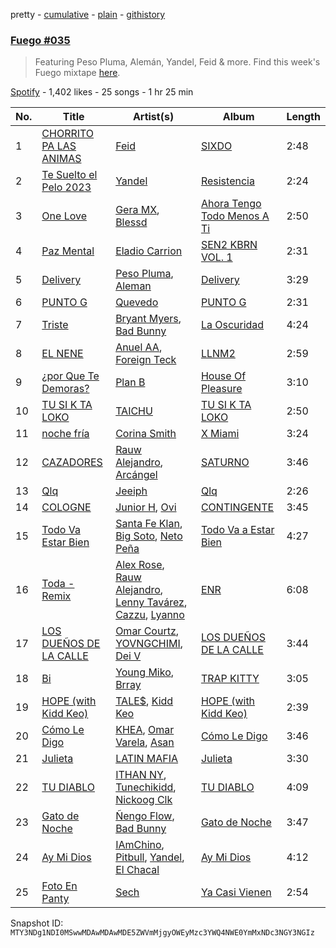 pretty - [cumulative](/playlists/cumulative/37i9dQZF1DXb4ps4t1jxnw.md) - [plain](/playlists/plain/37i9dQZF1DXb4ps4t1jxnw) - [githistory](https://github.githistory.xyz/mackorone/spotify-playlist-archive/blob/main/playlists/plain/37i9dQZF1DXb4ps4t1jxnw)

### [Fuego \#035](https://open.spotify.com/playlist/37i9dQZF1DXb4ps4t1jxnw)

> Featuring Peso Pluma, Alemán, Yandel, Feid & more\. Find this week's Fuego mixtape <a href="https://open.spotify.com/playlist/37i9dQZF1DX8sljIJzI0oo?si=aa97e696f74241eb">here</a>.

[Spotify](https://open.spotify.com/user/spotify) - 1,402 likes - 25 songs - 1 hr 25 min

| No. | Title | Artist(s) | Album | Length |
|---|---|---|---|---|
| 1 | [CHORRITO PA LAS ANIMAS](https://open.spotify.com/track/0CYTGMBYkwUxrj1MWDLrC5) | [Feid](https://open.spotify.com/artist/2LRoIwlKmHjgvigdNGBHNo) | [SIXDO](https://open.spotify.com/album/31L7J7AO993tSBxAunoeoa) | 2:48 |
| 2 | [Te Suelto el Pelo 2023](https://open.spotify.com/track/5puuQNUEzQaXGvaf4fi17C) | [Yandel](https://open.spotify.com/artist/0eHQ9o50hj6ZDNBt6Ys1sD) | [Resistencia](https://open.spotify.com/album/5xefnzEqKIWnmTWYFzekGZ) | 2:24 |
| 3 | [One Love](https://open.spotify.com/track/2SfnV0AOAn3e5id2Yg5qJz) | [Gera MX](https://open.spotify.com/artist/2hejA1Dkf8v8R0koF44FvW), [Blessd](https://open.spotify.com/artist/1TA5sGRlKUJXBN4ZyJuDIX) | [Ahora Tengo Todo Menos A Ti](https://open.spotify.com/album/44cLix04JOwkepKq6nIUFL) | 2:50 |
| 4 | [Paz Mental](https://open.spotify.com/track/7vhIpemqMF1mcNWdTNDfjF) | [Eladio Carrion](https://open.spotify.com/artist/5XJDexmWFLWOkjOEjOVX3e) | [SEN2 KBRN VOL\. 1](https://open.spotify.com/album/7rzr5GOIXMfA41aIkzGtvo) | 2:31 |
| 5 | [Delivery](https://open.spotify.com/track/1ZxJvq28DUmAFZxt9lU7n6) | [Peso Pluma](https://open.spotify.com/artist/12GqGscKJx3aE4t07u7eVZ), [Aleman](https://open.spotify.com/artist/4QFG9KrGWEbr6hNA58CAqE) | [Delivery](https://open.spotify.com/album/5u4ZtfixpavZj0gq6gVbe9) | 3:29 |
| 6 | [PUNTO G](https://open.spotify.com/track/0oBtwScT4B4BR5kZitNWd5) | [Quevedo](https://open.spotify.com/artist/52iwsT98xCoGgiGntTiR7K) | [PUNTO G](https://open.spotify.com/album/7ushCUbR1asPHeuxA5Dq8N) | 2:31 |
| 7 | [Triste](https://open.spotify.com/track/7narbj6zkSW1SnMhAPep0u) | [Bryant Myers](https://open.spotify.com/artist/6w9ToX5slZ4uIdmD17hJ3c), [Bad Bunny](https://open.spotify.com/artist/4q3ewBCX7sLwd24euuV69X) | [La Oscuridad](https://open.spotify.com/album/38QMtmbbl4jdpeQ29I8vMB) | 4:24 |
| 8 | [EL NENE](https://open.spotify.com/track/5erXVUirf9qivKY5sJOanE) | [Anuel AA](https://open.spotify.com/artist/2R21vXR83lH98kGeO99Y66), [Foreign Teck](https://open.spotify.com/artist/12lHTAdc9T204lw5qPtasv) | [LLNM2](https://open.spotify.com/album/6DJslQtfD7mGFGZpfiyrVf) | 2:59 |
| 9 | [¿por Que Te Demoras?](https://open.spotify.com/track/7JbMsR4rZh6J77LNafur8U) | [Plan B](https://open.spotify.com/artist/2jSGzJw0ebJLu7OLVSOcBP) | [House Of Pleasure](https://open.spotify.com/album/0qmyud8qe8LqaVQ1YQ7S5G) | 3:10 |
| 10 | [TU SI K TA LOKO](https://open.spotify.com/track/2u9No01x6M0p6DQwDFFZbA) | [TAICHU](https://open.spotify.com/artist/3ou3XMRNmyDSy6gnC1bSgN) | [TU SI K TA LOKO](https://open.spotify.com/album/3wGWu2LA3agP0zM0uejUx0) | 2:50 |
| 11 | [noche fría](https://open.spotify.com/track/1FJOaJ8WpVAlW7Ty7iFT5x) | [Corina Smith](https://open.spotify.com/artist/7mXfsy3lF4kU0f2KTNKSr8) | [X Miami](https://open.spotify.com/album/1nYDnvLKR2NaJNmwJhNN56) | 3:24 |
| 12 | [CAZADORES](https://open.spotify.com/track/6Xu7owZWwBVbhxOVA45hMK) | [Rauw Alejandro](https://open.spotify.com/artist/1mcTU81TzQhprhouKaTkpq), [Arcángel](https://open.spotify.com/artist/4SsVbpTthjScTS7U2hmr1X) | [SATURNO](https://open.spotify.com/album/5AcRssiG0Zqu3lqYW7hMoM) | 3:46 |
| 13 | [Qlq](https://open.spotify.com/track/6xVr6Y0vzSBQv4Z01FMdVW) | [Jeeiph](https://open.spotify.com/artist/6ZtLRqHEkAXPWVw0eRbDac) | [Qlq](https://open.spotify.com/album/5ko1GqEKpk2TLARFtHodbt) | 2:26 |
| 14 | [COLOGNE](https://open.spotify.com/track/1ULnQ2yn5LeQX4LrROm1RD) | [Junior H](https://open.spotify.com/artist/7Gi6gjaWy3DxyilpF1a8Is), [Ovi](https://open.spotify.com/artist/4o0NtnL2m0lzZmEdRas1qv) | [CONTINGENTE](https://open.spotify.com/album/6J0q4a7WkkI6OvlZC4rLpi) | 3:45 |
| 15 | [Todo Va Estar Bien](https://open.spotify.com/track/1jDq5aazzoBFC06kBruPcE) | [Santa Fe Klan](https://open.spotify.com/artist/4tm8CEdm4pkQsEh4jIr9Yp), [Big Soto](https://open.spotify.com/artist/2TQ4CGgxxCWHqa9yYIGDoU), [Neto Peña](https://open.spotify.com/artist/0U5RYP2HMdGv2GhicLhkOI) | [Todo Va a Estar Bien](https://open.spotify.com/album/1JDdSZw7yG6qOD5bVqOGvF) | 4:27 |
| 16 | [Toda \- Remix](https://open.spotify.com/track/5kCoykriGdZhWMlm9vrtQI) | [Alex Rose](https://open.spotify.com/artist/2DspEsT7UXGKd2VaaedgG4), [Rauw Alejandro](https://open.spotify.com/artist/1mcTU81TzQhprhouKaTkpq), [Lenny Tavárez](https://open.spotify.com/artist/1pQWsZQehhS4wavwh7Fnxd), [Cazzu](https://open.spotify.com/artist/6w3SkAHYPsQ1bxV7VDlG5y), [Lyanno](https://open.spotify.com/artist/1Ts9of7VPZElwPQnqnDSfW) | [ENR](https://open.spotify.com/album/7c3cZS4ScoPCEmtZFIPqLF) | 6:08 |
| 17 | [LOS DUEÑOS DE LA CALLE](https://open.spotify.com/track/1aWiVOJDIKVW13w1earaQf) | [Omar Courtz](https://open.spotify.com/artist/3E12tRURRvPfHz0hAMCFYc), [YOVNGCHIMI](https://open.spotify.com/artist/4aSlfXDn9R60UlbZEboBUy), [Dei V](https://open.spotify.com/artist/2YRyPiW98bpkARAS4B3OQP) | [LOS DUEÑOS DE LA CALLE](https://open.spotify.com/album/7icb0keRMS05h8wgPN94NG) | 3:44 |
| 18 | [Bi](https://open.spotify.com/track/7CzCpXNO8W4ngY2zJGtIHw) | [Young Miko](https://open.spotify.com/artist/3qsKSpcV3ncke3hw52JSMB), [Brray](https://open.spotify.com/artist/1GKIlPFdcewHtpDVCQ8zmJ) | [TRAP KITTY](https://open.spotify.com/album/6Pd4PYQpNXE7z3Scyfv0AV) | 3:05 |
| 19 | [HOPE \(with Kidd Keo\)](https://open.spotify.com/track/79X7BhWIBGSjChXPjkJcvQ) | [TALE$](https://open.spotify.com/artist/5w9YZfwWPTeCQn6QEGieIU), [Kidd Keo](https://open.spotify.com/artist/0VZrPa7mWAYXH4CwmYk8Km) | [HOPE \(with Kidd Keo\)](https://open.spotify.com/album/30qZqCNCJBBGJfFrtlAkih) | 2:39 |
| 20 | [Cómo Le Digo](https://open.spotify.com/track/0K0soSt52EhMS9FohRObdK) | [KHEA](https://open.spotify.com/artist/4m6ubhNsdwF4psNf3R8kwR), [Omar Varela](https://open.spotify.com/artist/5xIOUIBQhGFX7HIj8lhdyU), [Asan](https://open.spotify.com/artist/4rbj52UIyw3wd42EMaS0Tp) | [Cómo Le Digo](https://open.spotify.com/album/4r9ruIPQRfmUwN2YwqUN0c) | 3:46 |
| 21 | [Julieta](https://open.spotify.com/track/1QgY3dbddC41h8cBm9lxKd) | [LATIN MAFIA](https://open.spotify.com/artist/6XTGKOV9jceQ6f67lnhpbF) | [Julieta](https://open.spotify.com/album/7aVTkuM4X00Q3fyWynNYxE) | 3:30 |
| 22 | [TU DIABLO](https://open.spotify.com/track/3cubuvfYq2yHijwV7eCHwL) | [ITHAN NY](https://open.spotify.com/artist/0LshXUmIub6xKvOq4QmtNs), [Tunechikidd](https://open.spotify.com/artist/0QpMp8Y7jFzwCt8OZjKQdd), [Nickoog Clk](https://open.spotify.com/artist/6rHwFb0YjWexAYxTjm4eIj) | [TU DIABLO](https://open.spotify.com/album/4hgAxWNVceOSRdMeaIcmIo) | 4:09 |
| 23 | [Gato de Noche](https://open.spotify.com/track/54ELExv56KCAB4UP9cOCzC) | [Ñengo Flow](https://open.spotify.com/artist/12vb80Km0Ew53ABfJOepVz), [Bad Bunny](https://open.spotify.com/artist/4q3ewBCX7sLwd24euuV69X) | [Gato de Noche](https://open.spotify.com/album/2GS2h80Dp8rFdGEa0j0JhH) | 3:47 |
| 24 | [Ay Mi Dios](https://open.spotify.com/track/5Uel5PmPBZICA0TQTI912U) | [IAmChino](https://open.spotify.com/artist/0b2GL7Y02vu50qieoQmw1w), [Pitbull](https://open.spotify.com/artist/0TnOYISbd1XYRBk9myaseg), [Yandel](https://open.spotify.com/artist/0eHQ9o50hj6ZDNBt6Ys1sD), [El Chacal](https://open.spotify.com/artist/1xFn1xod58AGaSZjrxdiXA) | [Ay Mi Dios](https://open.spotify.com/album/5mL2ReCP9gU2mPnC3SKERE) | 4:12 |
| 25 | [Foto En Panty](https://open.spotify.com/track/4HehbhlVK81hZT5Yg7QmiR) | [Sech](https://open.spotify.com/artist/77ziqFxp5gaInVrF2lj4ht) | [Ya Casi Vienen](https://open.spotify.com/album/1yENOcHrdeylQ4Mjy1DQJX) | 2:54 |

Snapshot ID: `MTY3NDg1NDI0MSwwMDAwMDAwMDE5ZWVmMjgyOWEyMzc3YWQ4NWE0YmMxNDc3NGY3NGIz`

